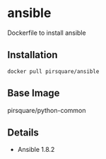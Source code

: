 # ansible
Dockerfile to install ansible

## Installation

    docker pull pirsquare/ansible


## Base Image
pirsquare/python-common


## Details
- Ansible 1.8.2


